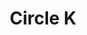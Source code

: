 ---
title: "Circle K"
url: /hot-springs-national-park/circle-k-higdon-ferry-road/
shop: convenience
---
